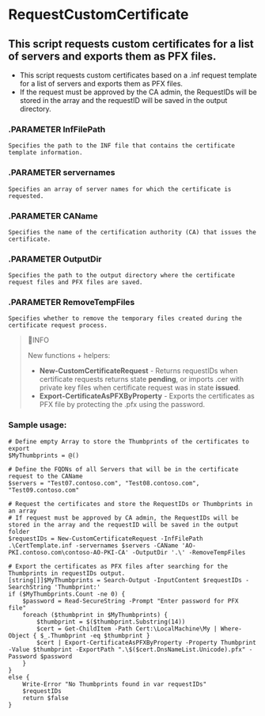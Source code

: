 # RequestCustomCertificate

## This script requests custom certificates for a list of servers and exports them as PFX files.

- This script requests custom certificates based on a .inf request template for a list of servers and exports them as PFX files.<br>
- If the request must be approved by the CA admin, the RequestIDs will be stored in the array and the requestID will be saved in the output directory.<br>

### .PARAMETER InfFilePath
    Specifies the path to the INF file that contains the certificate template information.

### .PARAMETER servernames
    Specifies an array of server names for which the certificate is requested.

### .PARAMETER CAName
    Specifies the name of the certification authority (CA) that issues the certificate.

### .PARAMETER OutputDir
    Specifies the path to the output directory where the certificate request files and PFX files are saved.

### .PARAMETER RemoveTempFiles
    Specifies whether to remove the temporary files created during the certificate request process.

> 📘INFO
> 
> New functions + helpers:
> - <b>New-CustomCertificateRequest</b> - Returns requestIDs when certificate requests returns state <b>pending</b>, or imports .cer with private key files when certificate request was in state <b>issued</b>.
> - <b>Export-CertificateAsPFXByProperty</b> - Exports the certificates as PFX file by protecting the .pfx using the password. 
   
### Sample usage:
```
# Define empty Array to store the Thumbprints of the certificates to export
$MyThumbprints = @()

# Define the FQDNs of all Servers that will be in the certificate request to the CAName
$servers = "Test07.contoso.com", "Test08.contoso.com", "Test09.contoso.com"

# Request the certificates and store the RequestIDs or Thumbprints in an array
# If request must be approved by CA admin, the RequestIDs will be stored in the array and the requestID will be saved in the output folder
$requestIDs = New-CustomCertificateRequest -InfFilePath .\CertTemplate.inf -servernames $servers -CAName 'AO-PKI.contoso.com\contoso-AO-PKI-CA' -OutputDir '.\' -RemoveTempFiles

# Export the certificates as PFX files after searching for the Thumbprints in requestIDs output.
[string[]]$MyThumbprints = Search-Output -InputContent $requestIDs -SearchString 'Thumbprint:'
if ($MyThumbprints.Count -ne 0) {
    $password = Read-SecureString -Prompt "Enter password for PFX file"  
    foreach ($thumbprint in $MyThumbprints) {
        $thumbprint = $($thumbprint.Substring(14))
        $cert = Get-ChildItem -Path Cert:\LocalMachine\My | Where-Object { $_.Thumbprint -eq $thumbprint }
        $cert | Export-CertificateAsPFXByProperty -Property Thumbprint -Value $thumbprint -ExportPath ".\$($cert.DnsNameList.Unicode).pfx" -Password $password
    }
}
else {
    Write-Error "No Thumbprints found in var requestIDs"
    $requestIDs
    return $false
}
```
